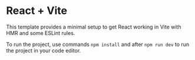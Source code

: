 # React + Vite

This template provides a minimal setup to get React working in Vite with HMR and some ESLint rules.

To run the project, use commands `npm install` and after `npm run dev` to run the project in your code editor.
